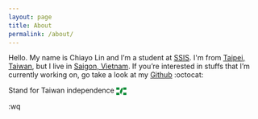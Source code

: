 ```yaml
---
layout: page
title: About
permalink: /about/
---
```


Hello. My name is Chiayo Lin and I’m a student at [SSIS][1]. I'm from [Taipei, 
Taiwan][t], but I live in [Saigon, Vietnam][s]. If you’re interested in stuffs that I’m 
currently working on, go take a look at my [Github][2] :octocat:

Stand for Taiwan independence 
<img class="emoji" title=":tw:" alt=":tw:" src="/assets/images/emoji/tw.png" height="15" width="20" align="absmiddle" />

[1]: http://www.ssis.edu.vn/
[t]: https://goo.gl/maps/oGDrf
[s]: https://goo.gl/maps/Skp06
[2]: https://github.com/chiayolin/

:wq
